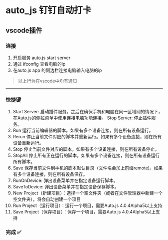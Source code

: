 # auto_js 钉钉自动打卡
 ## vscode插件
 ### 连接 
 1. 开启服务 auto.js start server
 2. 通过 ifconfig 查看电脑的ip
 3. 在auto.js app 的侧边栏连接电脑输入电脑的ip
 > 以上行为在vscode中均有通知
***
### 快捷键
1. Start Server: 启动插件服务。之后在确保手机和电脑在同一区域网的情况下，在Auto.js的侧拉菜单中使用连接电脑功能连接。
Stop Server: 停止插件服务。
1. Run 运行当前编辑器的脚本。如果有多个设备连接，则在所有设备运行。
1. Rerun 停止当前文件对应的脚本并重新运行。如果有多个设备连接，则在所有设备重新运行。
1. Stop 停止当前文件对应的脚本。如果有多个设备连接，则在所有设备停止。
1. StopAll 停止所有正在运行的脚本。如果有多个设备连接，则在所有设备运行所有脚本。
1. Save 保存当前文件到手机的脚本默认目录（文件名会加上前缀remote)。如果有多个设备连接，则在所有设备保存。
1. RunOnDevice: 弹出设备菜单并在指定设备运行脚本。
1. SaveToDevice: 弹出设备菜单并在指定设备保存脚本。
1. New Project（新建项目）：选择一个空文件夹（或者在文件管理器中新建一个空文件夹），将会自动创建一个项目
1. Run Project（运行项目）：运行一个项目，需要Auto.js 4.0.4Alpha5以上支持
1. Save Project（保存项目）：保存一个项目，需要Auto.js 4.0.4Alpha5以上支持

### 完成 ✅